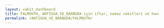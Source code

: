 ```yaml
---
layout: vakit_dashboard
title: FALMOUTH, ANTIGUA_VE_BARBUDA için iftar, namaz vakitleri ve hava durumu - ilçe/eyalet seç
permalink: /ANTIGUA_VE_BARBUDA/FALMOUTH/
---
```


<script type="text/javascript">
  var GLOBAL_COUNTRY = 'ANTIGUA_VE_BARBUDA';
  var GLOBAL_CITY = 'FALMOUTH';
  var GLOBAL_STATE = '';
  var lat = 72;
  var lon = 21;
</script>
